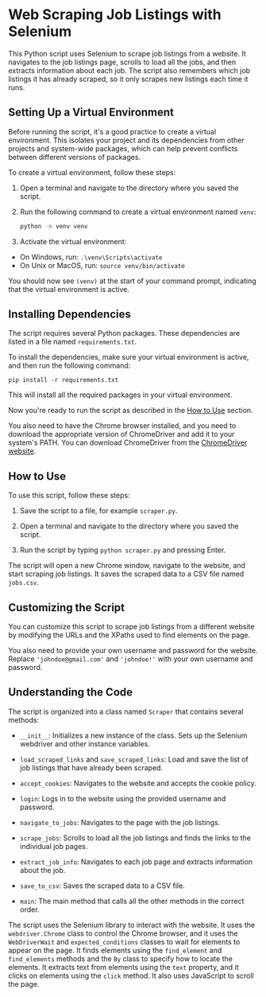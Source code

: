 # Web Scraping Job Listings with Selenium

This Python script uses Selenium to scrape job listings from a website. It navigates to the job listings page, scrolls to load all the jobs, and then extracts information about each job. The script also remembers which job listings it has already scraped, so it only scrapes new listings each time it runs.

## Setting Up a Virtual Environment

Before running the script, it's a good practice to create a virtual environment. This isolates your project and its dependencies from other projects and system-wide packages, which can help prevent conflicts between different versions of packages.

To create a virtual environment, follow these steps:

1. Open a terminal and navigate to the directory where you saved the script.

2. Run the following command to create a virtual environment named `venv`:

    ```bash
    python -m venv venv
    ```


3. Activate the virtual environment:

- On Windows, run: `.\venv\Scripts\activate`
- On Unix or MacOS, run: `source venv/bin/activate`

You should now see `(venv)` at the start of your command prompt, indicating that the virtual environment is active.

## Installing Dependencies

The script requires several Python packages. These dependencies are listed in a file named `requirements.txt`.

To install the dependencies, make sure your virtual environment is active, and then run the following command:

```pip install -r requirements.txt```


This will install all the required packages in your virtual environment.

Now you're ready to run the script as described in the [How to Use](#how-to-use) section.


You also need to have the Chrome browser installed, and you need to download the appropriate version of ChromeDriver and add it to your system's PATH. You can download ChromeDriver from the [ChromeDriver website](https://sites.google.com/a/chromium.org/chromedriver/).

## How to Use

To use this script, follow these steps:

1. Save the script to a file, for example `scraper.py`.

2. Open a terminal and navigate to the directory where you saved the script.

3. Run the script by typing `python scraper.py` and pressing Enter.

The script will open a new Chrome window, navigate to the website, and start scraping job listings. It saves the scraped data to a CSV file named `jobs.csv`.

## Customizing the Script

You can customize this script to scrape job listings from a different website by modifying the URLs and the XPaths used to find elements on the page.

You also need to provide your own username and password for the website. Replace `'johndoe@gmail.com'` and `'johndoe!'` with your own username and password.

## Understanding the Code

The script is organized into a class named `Scraper` that contains several methods:

- `__init__`: Initializes a new instance of the class. Sets up the Selenium webdriver and other instance variables.

- `load_scraped_links` and `save_scraped_links`: Load and save the list of job listings that have already been scraped.

- `accept_cookies`: Navigates to the website and accepts the cookie policy.

- `login`: Logs in to the website using the provided username and password.

- `navigate_to_jobs`: Navigates to the page with the job listings.

- `scrape_jobs`: Scrolls to load all the job listings and finds the links to the individual job pages.

- `extract_job_info`: Navigates to each job page and extracts information about the job.

- `save_to_csv`: Saves the scraped data to a CSV file.

- `main`: The main method that calls all the other methods in the correct order.

The script uses the Selenium library to interact with the website. It uses the `webdriver.Chrome` class to control the Chrome browser, and it uses the `WebDriverWait` and `expected_conditions` classes to wait for elements to appear on the page. It finds elements using the `find_element` and `find_elements` methods and the `By` class to specify how to locate the elements. It extracts text from elements using the `text` property, and it clicks on elements using the `click` method. It also uses JavaScript to scroll the page.
